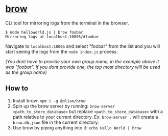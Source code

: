 # [brow](https://www.npmjs.com/package/@olian/brow)
CLI tool for mirroring logs from the terminal in the browser.

```
$ node helloworld.js | brow foobar
Mirroring logs at localhost:10005/#foobar
```

Navigate to `localhost:10005` and select "foobar" from the list and you will start seeing the logs from the `node index.js` process.

_(You dont have to provide your own group name, in the example above it was "foobar". If you dont provide one, the top most directory will be used as the group name)_

## How to

1. Install brow: `npm i -g @olian/brow`
2. Spin up the brow server by running: `brow-server <path_to_store_database>` but replace `<path_to_store_database>` with a path relative to your current directory. Ex: `brow-server .` will create a `brow.db.json` file in the current directory.
3. Use brow by piping anything into it: `echo Hello World | brow`
